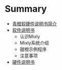 # Summary

* [青橙软硬件说明书简介](README.md)
* [软件说明书](software.md)
  * 认识Mixly
  * Mixly系统介绍
  * 甜橙示例程序
  * 注意事项
* [硬件说明书](hardware.md)

